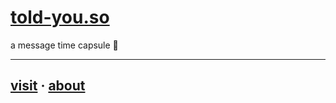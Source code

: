 # [told-you.so](https://told-you.so)

a message time capsule 🔮

---

## [visit](https://told-you.so) · [about](https://told-you.so/about)
